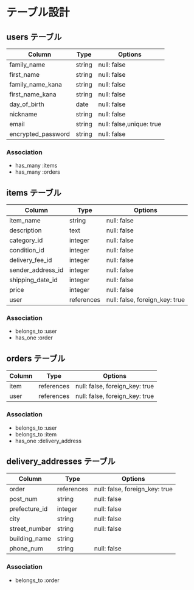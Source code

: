 # テーブル設計

## users テーブル

| Column             | Type   | Options                  |
| ------------------ | ------ | ------------------------ |
| family_name        | string | null: false              |
| first_name         | string | null: false              |
| family_name_kana   | string | null: false              |
| first_name_kana    | string | null: false              |
| day_of_birth       | date   | null: false              |
| nickname           | string | null: false              |
| email              | string | null: false,unique: true |
| encrypted_password | string | null: false              |

### Association

- has_many :items
- has_many :orders

## items テーブル

| Column             | Type         | Options                        |
| ------------------ | ------------ | ------------------------------ |
| item_name          | string       | null: false                    |
| description        | text         | null: false                    |
| category_id        | integer      | null: false                    |
| condition_id       | integer      | null: false                    |
| delivery_fee_id    | integer      | null: false                    |
| sender_address_id  | integer      | null: false                    |
| shipping_date_id   | integer      | null: false                    |
| price              | integer      | null: false                    |
| user               | references   | null: false, foreign_key: true |

### Association

- belongs_to :user
- has_one    :order

## orders テーブル

| Column             | Type         | Options                        |
| ------------------ | ------------ | ------------------------------ |
| item               | references   | null: false, foreign_key: true |
| user               | references   | null: false, foreign_key: true |

### Association

- belongs_to :user
- belongs_to :item
- has_one    :delivery_address

## delivery_addresses テーブル

| Column             | Type         | Options                        |
| ------------------ | ------------ | ------------------------------ |
| order              | references   | null: false, foreign_key: true |
| post_num           | string       | null: false                    |
| prefecture_id      | integer      | null: false                    |
| city               | string       | null: false                    |
| street_number      | string       | null: false                    |
| building_name      | string       |                                |
| phone_num          | string       | null: false                    |

### Association

- belongs_to :order 
